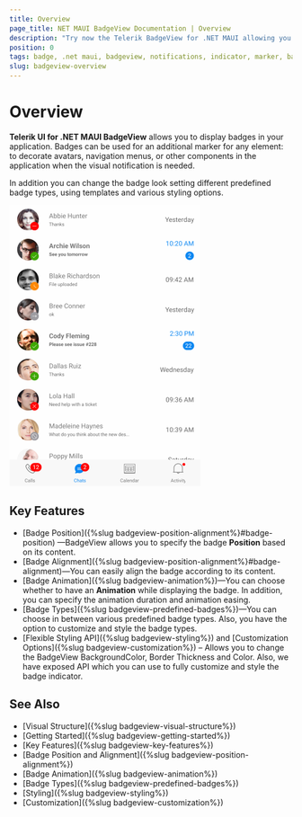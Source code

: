 ```yaml
---
title: Overview
page_title: NET MAUI BadgeView Documentation | Overview
description: "Try now the Telerik BadgeView for .NET MAUI allowing you to display badges in your application."
position: 0
tags: badge, .net maui, badgeview, notifications, indicator, marker, badge for .net maui
slug: badgeview-overview
---
```


# Overview

**Telerik UI for .NET MAUI BadgeView** allows you to display badges in your application. Badges can be used for an additional marker for any element: to decorate avatars, navigation menus, or other components in the application when the visual notification is needed.

In addition you can change the badge look setting different predefined badge types, using templates and various styling options.    

![RadBadgeView Overview](images/badgeview-overview.png)

## Key Features

* [Badge Position]({%slug badgeview-position-alignment%}#badge-position) &mdash;BadgeView allows you to specify the badge **Position** based on its content.
* [Badge Alignment]({%slug badgeview-position-alignment%}#badge-alignment)&mdash;You can easily align the badge according to its content.
* [Badge Animation]({%slug badgeview-animation%})&mdash;You can choose whether to have an **Animation** while displaying the badge. In addition, you can specify the animation duration and animation easing. 
* [Badge Types]({%slug badgeview-predefined-badges%})&mdash;You can choose in between various predefined badge types. Also, you have the option to customize and style the badge types.
* [Flexible Styling API]({%slug badgeview-styling%}) and [Customization Options]({%slug badgeview-customization%}) – Allows you to change the BadgeView BackgroundColor, Border Thickness and Color. Also, we have exposed API which you can use to fully customize and style the badge indicator.

## See Also

- [Visual Structure]({%slug badgeview-visual-structure%})
- [Getting Started]({%slug badgeview-getting-started%})
- [Key Features]({%slug badgeview-key-features%})
- [Badge Position and Alignment]({%slug badgeview-position-alignment%})
- [Badge Animation]({%slug badgeview-animation%})
- [Badge Types]({%slug badgeview-predefined-badges%})
- [Styling]({%slug badgeview-styling%})
- [Customization]({%slug badgeview-customization%})